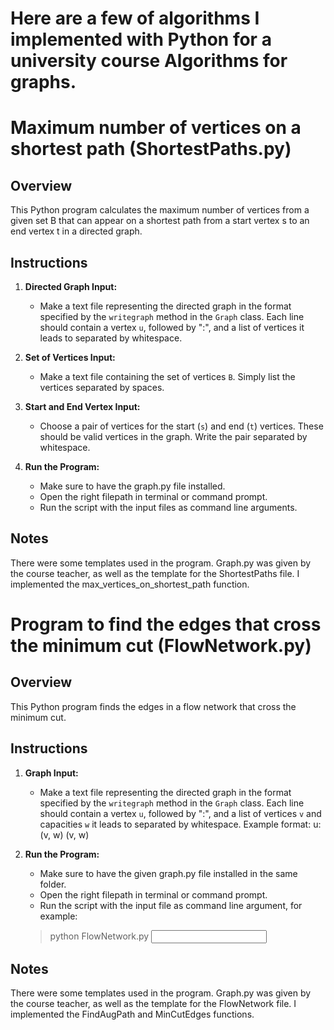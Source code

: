 # Here are a few of algorithms I implemented with Python for a university course Algorithms for graphs. 

# Maximum number of vertices on a shortest path (ShortestPaths.py)

## Overview
This Python program calculates the maximum number of vertices from a given set B that can appear on a shortest path from a start vertex s to an end vertex t in a directed graph.

## Instructions

1. **Directed Graph Input:**
   - Make a text file representing the directed graph in the format specified by the `writegraph` method in the `Graph` class. Each line should contain a vertex `u`, followed by ":", and a list of vertices it leads to separated by whitespace.

2. **Set of Vertices Input:**
   - Make a text file containing the set of vertices `B`. Simply list the vertices separated by spaces.

3. **Start and End Vertex Input:**
   - Choose a pair of vertices for the start (`s`) and end (`t`) vertices. These should be valid vertices in the graph. Write the pair separated by whitespace.

4. **Run the Program:**
   - Make sure to have the graph.py file installed.
   - Open the right filepath in terminal or command prompt.
   - Run the script with the input files as command line arguments.
  
## Notes
There were some templates used in the program. Graph.py was given by the course teacher, as well as the template for the ShortestPaths file. I implemented the max_vertices_on_shortest_path function.


# Program to find the edges that cross the minimum cut (FlowNetwork.py)

## Overview
This Python program finds the edges in a flow network that cross the minimum cut. 

## Instructions

1. **Graph Input:**
   - Make a text file representing the directed graph in the format specified by the `writegraph` method in the `Graph` class. Each line should contain a vertex `u`, followed by ":", and a list of vertices `v` and capacities `w` it leads to separated by whitespace. 
   Example format: 
   u: (v, w) (v, w)

2. **Run the Program:**
   - Make sure to have the given graph.py file installed in the same folder.
   - Open the right filepath in terminal or command prompt.
   - Run the script with the input file as command line argument, for example:
   > python FlowNetwork.py <input file>

## Notes
There were some templates used in the program. Graph.py was given by the course teacher, as well as the template for the FlowNetwork file. I implemented the FindAugPath and MinCutEdges functions.
